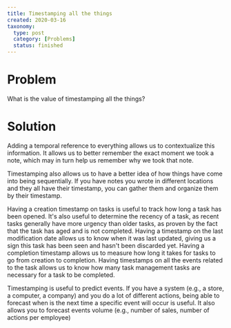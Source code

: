 ```yaml
---
title: Timestamping all the things
created: 2020-03-16
taxonomy:
  type: post
  category: [Problems]
  status: finished
---
```


# Problem
What is the value of timestamping all the things?

# Solution
Adding a temporal reference to everything allows us to contextualize this information. It allows us to better remember the exact moment we took a note, which may in turn help us remember why we took that note.

Timestamping also allows us to have a better idea of how things have come into being sequentially. If you have notes you wrote in different locations and they all have their timestamp, you can gather them and organize them by their timestamp.

Having a creation timestamp on tasks is useful to track how long a task has been opened. It's also useful to determine the recency of a task, as recent tasks generally have more urgency than older tasks, as proven by the fact that the task has aged and is not completed. Having a timestamp on the last modification date allows us to know when it was last updated, giving us a sign this task has been seen and hasn't been discarded yet. Having a completion timestamp allows us to measure how long it takes for tasks to go from creation to completion. Having timestamps on all the events related to the task allows us to know how many task management tasks are necessary for a task to be completed.

Timestamping is useful to predict events. If you have a system (e.g., a store, a computer, a company) and you do a lot of different actions, being able to forecast when is the next time a specific event will occur is useful. It also allows you to forecast events volume (e.g., number of sales, number of actions per employee)
